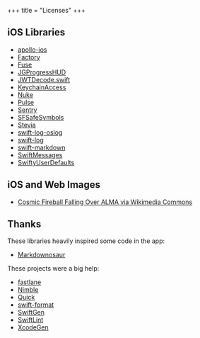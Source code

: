 +++
title = "Licenses"
+++

## iOS Libraries

- [apollo-ios](https://github.com/apollographql/apollo-ios)
- [Factory](https://github.com/hmlongco/Factory)
- [Fuse](https://github.com/krisk/fuse-swift)
- [JGProgressHUD](https://github.com/JonasGessner/JGProgressHUD)
- [JWTDecode.swift](https://github.com/auth0/JWTDecode.swift)
- [KeychainAccess](https://github.com/kishikawakatsumi/KeychainAccess)
- [Nuke](https://github.com/kean/Nuke)
- [Pulse](https://github.com/kean/Pulse)
- [Sentry](https://github.com/getsentry/sentry-cocoa)
- [SFSafeSymbols](https://github.com/piknotech/SFSafeSymbols)
- [Stevia](https://github.com/freshOS/Stevia)
- [swift-log-oslog](https://github.com/chrisaljoudi/swift-log-oslog)
- [swift-log](https://github.com/apple/swift-log)
- [swift-markdown](https://github.com/apple/swift-markdown)
- [SwiftMessages](https://github.com/SwiftKickMobile/SwiftMessages)
- [SwiftyUserDefaults](https://github.com/sunshinejr/SwiftyUserDefaults)

## iOS and Web Images

- [Cosmic Fireball Falling Over ALMA via Wikimedia Commons](https://commons.wikimedia.org/wiki/File:Cosmic_Fireball_Falling_Over_ALMA.jpg)

## Thanks

These libraries heavily inspired some code in the app:

- [Markdownosaur](https://github.com/christianselig/Markdownosaur)

These projects were a big help:

- [fastlane](http://fastlane.tools)
- [Nimble](https://github.com/Quick/Nimble)
- [Quick](https://github.com/Quick/Quick)
- [swift-format](https://github.com/apple/swift-format)
- [SwiftGen](https://github.com/SwiftGen/SwiftGen)
- [SwiftLint](https://github.com/realm/SwiftLint)
- [XcodeGen](https://github.com/yonaskolb/XcodeGen)
